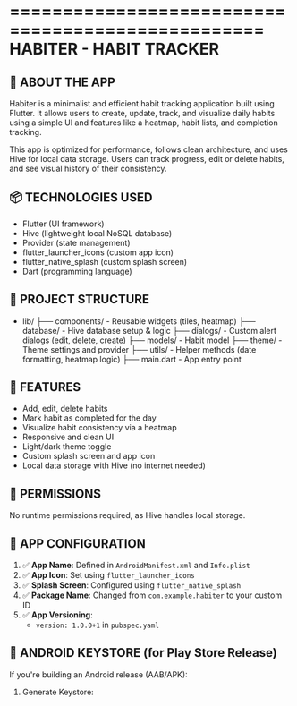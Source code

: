 ==================================================
               HABITER - HABIT TRACKER
==================================================

📝 ABOUT THE APP
-----------------
Habiter is a minimalist and efficient habit tracking application built using Flutter. 
It allows users to create, update, track, and visualize daily habits using a simple UI 
and features like a heatmap, habit lists, and completion tracking.

This app is optimized for performance, follows clean architecture, and uses Hive for 
local data storage. Users can track progress, edit or delete habits, and see visual 
history of their consistency.

📦 TECHNOLOGIES USED
---------------------
- Flutter (UI framework)
- Hive (lightweight local NoSQL database)
- Provider (state management)
- flutter_launcher_icons (custom app icon)
- flutter_native_splash (custom splash screen)
- Dart (programming language)

📁 PROJECT STRUCTURE
---------------------
- lib/
  ├── components/        - Reusable widgets (tiles, heatmap)
  ├── database/          - Hive database setup & logic
  ├── dialogs/           - Custom alert dialogs (edit, delete, create)
  ├── models/            - Habit model
  ├── theme/             - Theme settings and provider
  ├── utils/             - Helper methods (date formatting, heatmap logic)
  ├── main.dart          - App entry point

📌 FEATURES
------------
- Add, edit, delete habits
- Mark habit as completed for the day
- Visualize habit consistency via a heatmap
- Responsive and clean UI
- Light/dark theme toggle
- Custom splash screen and app icon
- Local data storage with Hive (no internet needed)

🔐 PERMISSIONS
---------------
No runtime permissions required, as Hive handles local storage.

🚀 APP CONFIGURATION
---------------------
1. ✅ **App Name**: Defined in `AndroidManifest.xml` and `Info.plist`
2. ✅ **App Icon**: Set using `flutter_launcher_icons`
3. ✅ **Splash Screen**: Configured using `flutter_native_splash`
4. ✅ **Package Name**: Changed from `com.example.habiter` to your custom ID
5. ✅ **App Versioning**:
    - `version: 1.0.0+1` in `pubspec.yaml`

🔑 ANDROID KEYSTORE (for Play Store Release)
--------------------------------------------
If you're building an Android release (AAB/APK):

1. Generate Keystore:
